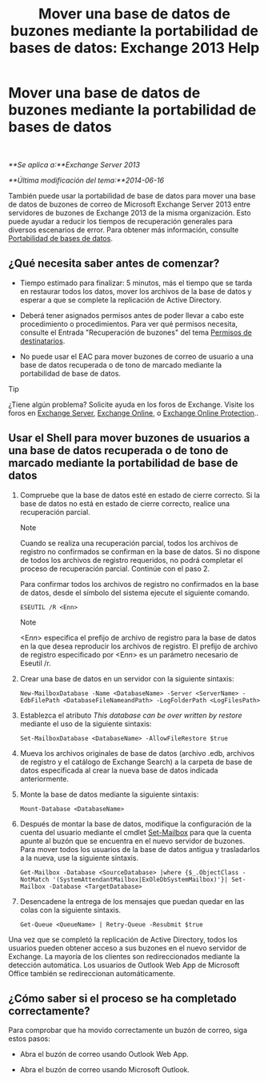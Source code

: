 ﻿---
title: 'Mover una base de datos de buzones mediante la portabilidad de bases de datos: Exchange 2013 Help'
TOCTitle: Mover una base de datos de buzones mediante la portabilidad de bases de datos
ms:assetid: a765ead1-43bc-4786-ae93-1835cacfc8fc
ms:mtpsurl: https://technet.microsoft.com/es-es/library/Dd876926(v=EXCHG.150)
ms:contentKeyID: 51406530
ms.date: 05/22/2018
mtps_version: v=EXCHG.150
ms.translationtype: MT
---

# Mover una base de datos de buzones mediante la portabilidad de bases de datos

 

_**Se aplica a:**Exchange Server 2013_

_**Última modificación del tema:**2014-06-16_

También puede usar la portabilidad de base de datos para mover una base de datos de buzones de correo de Microsoft Exchange Server 2013 entre servidores de buzones de Exchange 2013 de la misma organización. Esto puede ayudar a reducir los tiempos de recuperación generales para diversos escenarios de error. Para obtener más información, consulte [Portabilidad de bases de datos](database-portability-exchange-2013-help.md).

## ¿Qué necesita saber antes de comenzar?

  - Tiempo estimado para finalizar: 5 minutos, más el tiempo que se tarda en restaurar todos los datos, mover los archivos de la base de datos y esperar a que se complete la replicación de Active Directory.

  - Deberá tener asignados permisos antes de poder llevar a cabo este procedimiento o procedimientos. Para ver qué permisos necesita, consulte el Entrada "Recuperación de buzones" del tema [Permisos de destinatarios](recipients-permissions-exchange-2013-help.md).

  - No puede usar el EAC para mover buzones de correo de usuario a una base de datos recuperada o de tono de marcado mediante la portabilidad de base de datos.


> [!TIP]
> ¿Tiene algún problema? Solicite ayuda en los foros de Exchange. Visite los foros en <A href="https://go.microsoft.com/fwlink/p/?linkid=60612">Exchange Server</A>, <A href="https://go.microsoft.com/fwlink/p/?linkid=267542">Exchange Online</A>, o <A href="https://go.microsoft.com/fwlink/p/?linkid=285351">Exchange Online Protection</A>..



## Usar el Shell para mover buzones de usuarios a una base de datos recuperada o de tono de marcado mediante la portabilidad de base de datos

1.  Compruebe que la base de datos esté en estado de cierre correcto. Si la base de datos no está en estado de cierre correcto, realice una recuperación parcial.
    

    > [!NOTE]
    > Cuando se realiza una recuperación parcial, todos los archivos de registro no confirmados se confirman en la base de datos. Si no dispone de todos los archivos de registro requeridos, no podrá completar el proceso de recuperación parcial. Continúe con el paso&nbsp;2.

    
    Para confirmar todos los archivos de registro no confirmados en la base de datos, desde el símbolo del sistema ejecute el siguiente comando.
    
        ESEUTIL /R <Enn>
    

    > [!NOTE]
    > &lt;E<EM>nn</EM>&gt; especifica el prefijo de archivo de registro para la base de datos en la que desea reproducir los archivos de registro. El prefijo de archivo de registro especificado por &lt;E<EM>nn</EM>&gt; es un parámetro necesario de Eseutil /r.



2.  Crear una base de datos en un servidor con la siguiente sintaxis:
    
        New-MailboxDatabase -Name <DatabaseName> -Server <ServerName> -EdbFilePath <DatabaseFileNameandPath> -LogFolderPath <LogFilesPath>

3.  Establezca el atributo *This database can be over written by restore* mediante el uso de la siguiente sintaxis:
    
        Set-MailboxDatabase <DatabaseName> -AllowFileRestore $true

4.  Mueva los archivos originales de base de datos (archivo .edb, archivos de registro y el catálogo de Exchange Search) a la carpeta de base de datos especificada al crear la nueva base de datos indicada anteriormente.

5.  Monte la base de datos mediante la siguiente sintaxis:
    
        Mount-Database <DatabaseName>

6.  Después de montar la base de datos, modifique la configuración de la cuenta del usuario mediante el cmdlet [Set-Mailbox](https://technet.microsoft.com/es-es/library/bb123981\(v=exchg.150\)) para que la cuenta apunte al buzón que se encuentra en el nuevo servidor de buzones. Para mover todos los usuarios de la base de datos antigua y trasladarlos a la nueva, use la siguiente sintaxis.
    
        Get-Mailbox -Database <SourceDatabase> |where {$_.ObjectClass -NotMatch '(SystemAttendantMailbox|ExOleDbSystemMailbox)'}| Set-Mailbox -Database <TargetDatabase>

7.  Desencadene la entrega de los mensajes que puedan quedar en las colas con la siguiente sintaxis.
    
        Get-Queue <QueueName> | Retry-Queue -Resubmit $true

Una vez que se completó la replicación de Active Directory, todos los usuarios pueden obtener acceso a sus buzones en el nuevo servidor de Exchange. La mayoría de los clientes son redireccionados mediante la detección automática. Los usuarios de Outlook Web App de Microsoft Office también se redireccionan automáticamente.

## ¿Cómo saber si el proceso se ha completado correctamente?

Para comprobar que ha movido correctamente un buzón de correo, siga estos pasos:

  - Abra el buzón de correo usando Outlook Web App.

  - Abra el buzón de correo usando Microsoft Outlook.

